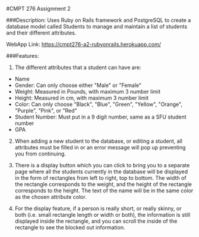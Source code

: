 #CMPT 276 Assignment 2

###Description:
Uses Ruby on Rails framework and PostgreSQL to create a database model called Students to manage and maintain a list of students and their different attributes.  

WebApp Link: https://cmpt276-a2-rubyonrails.herokuapp.com/

###Features:
1. The different attributes that a student can have are:
  * Name
  * Gender: Can only choose either "Male" or "Female"
  * Weight: Measured in Pounds, with maximum 3 number limit
  * Height: Measured in cm, with maximum 3 number limit
  * Color: Can only choose "Black", "Blue", "Green", "Yellow", "Orange", "Purple", "Pink", or "Red"
  * Student Number: Must put in a 9 digit number, same as a SFU student number
  * GPA

2. When adding a new student to the database, or editing a student, all attributes must be filled in or an error message will pop up preventing you from continuing.  

3. There is a display button which you can click to bring you to a separate page where all the students currently in the database will be displayed in the form of rectangles from left to right, top to bottom. The width of the rectangle corresponds to the weight, and the height of the rectangle corresponds to the height. The text of the name will be in the same color as the chosen attribute color. 

4. For the display feature, if a person is really short, or really skinny, or both (i.e. small rectangle length or width or both), the information is still displayed inside the rectangle, and you can scroll the inside of the rectangle to see the blocked out information.
